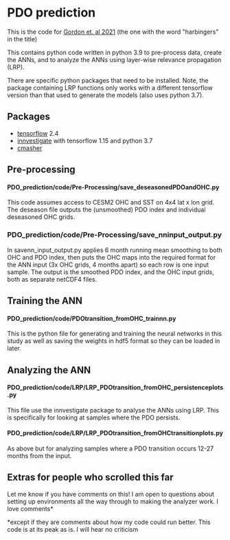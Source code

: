 # PDO prediction
This is the code for [Gordon et. al 2021](https://agupubs.onlinelibrary.wiley.com/doi/10.1029/2021GL095392) (the one with the word "harbingers" in the title)

This contains python code written in python 3.9 to pre-process data, create the ANNs, and to analyze the ANNs using layer-wise relevance propagation (LRP).

There are specific python packages that need to be installed. Note, the package containing LRP functions only works with a different tensorflow version than that used to generate the models (also uses python 3.7).

## Packages
- [tensorflow](https://www.tensorflow.org/install/pip) 2.4
- [innvestigate](https://github.com/albermax/innvestigate) with tensorflow 1.15 and python 3.7
- [cmasher](https://cmasher.readthedocs.io/user/introduction.html#how-to-install)

## Pre-processing

#### PDO_prediction/code/Pre-Processing/save_deseasonedPDOandOHC.py

This code assumes access to CESM2 OHC and SST on 4x4 lat x lon grid. The deseason file outputs the (unsmoothed) PDO index and individual deseasoned OHC grids. 

### PDO_prediction/code/Pre-Processing/save_nninput_output.py

In savenn_input_output.py applies 6 month running mean smoothing to both OHC and PDO index, then puts the OHC maps into the required format for the ANN input (3x OHC grids, 4 months apart) so each row is one input sample. The output is the smoothed PDO index, and the OHC input grids, both as separate netCDF4 files.

## Training the ANN

#### PDO_prediction/code/PDOtransition_fromOHC_trainnn.py

This is the python file for generating and training the neural networks in this study as well as saving the weights in hdf5 format so they can be loaded in later.

## Analyzing the ANN

#### PDO_prediction/code/LRP/LRP_PDOtransition_fromOHC_persistenceplots.py

This file use the innvestigate package to analyse the ANNs using LRP. This is specifically for looking at samples where the PDO persists.

#### PDO_prediction/code/LRP/LRP_PDOtransition_fromOHCtransitionplots.py

As above but for analyzing samples where a PDO transition occurs 12-27 months from the input.


## Extras for people who scrolled this far

Let me know if you have comments on this! I am open to questions about setting up environments all the way through to making the analyzer work. I love comments*

*except if they are comments about how my code could run better. This code is at its peak as is. I will hear no criticism

